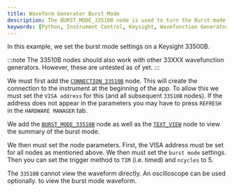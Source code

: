 ```yaml
---
title: Waveform Generator Burst Mode
description: The BURST_MODE_33510B node is used to turn the Burst mode on or off.
keywords: [Python, Instrument Control, Keysight, Wavefunction Generator, Function Generator, Keysight 33500B]
---
```


In this example, we set the burst mode settings on a Keysight 33500B.

:::note
The 33510B nodes should also work with other 33XXX wavefunction generators. However, these are untested as of yet.
:::

We must first add the [`CONNECTION_33510B`](https://github.com/flojoy-ai/nodes/tree/develop/IO/INSTRUMENTS/FUNCTION_GENERATORS/KEYSIGHT/33XXX) node. This will create the connection to the instrument at the beginning of the app. To allow this we must set the `VISA address` for this (and all subsequent `33510B` nodes). If the address does not appear in the parameters you may have to press `REFRESH` in the `HARDWARE MANAGER` tab.

We add the [`BURST_MODE_33510B`](https://github.com/flojoy-ai/nodes/tree/develop/IO/INSTRUMENTS/FUNCTION_GENERATORS/KEYSIGHT/33XXX) node as well as the [`TEXT_VIEW`](https://github.com/flojoy-ai/nodes/blob/develop/VISUALIZERS/DATA_STRUCTURE/TEXT_VIEW/TEXT_VIEW.py) node to view the summary of the burst mode.

We then must set the node parameters. First, the VISA address must be set for all nodes as mentioned above. We then must set the `burst mode` settings. Then you can set the trigger method to `TIM` (i.e. timed) and `ncycles` to 5.

The `33510B` cannot view the waveform directly. An oscilloscope can be used optionally. to view the burst mode waveform.
